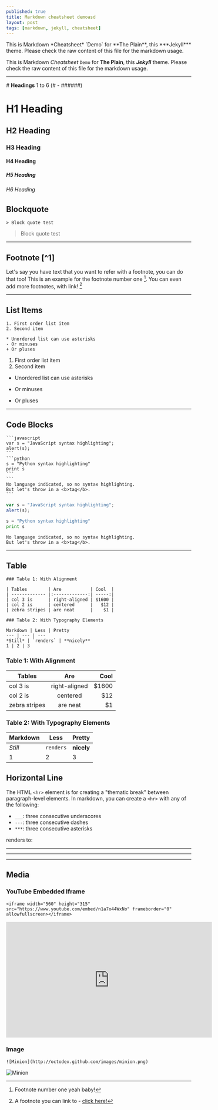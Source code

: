 ```yaml
---
published: true
title: Markdown cheatsheet demoasd
layout: post
tags: [markdown, jekyll, cheatsheet]
---
```


This is Markdown \*Cheatsheet* \`Demo\` for \*\*The Plain**, this \*\*\*Jekyll*** theme. Please check the raw content of this file for the markdown usage.

This is Markdown *Cheatsheet* `Demo` for **The Plain**, this ***Jekyll*** theme. Please check the raw content of this file for the markdown usage.

---

\# **Headings** 1 to 6 (# - ######)

# H1 Heading 

## H2 Heading

### H3 Heading

#### H4 Heading

##### H5 Heading

###### H6 Heading


## Blockquote

    > Block quote test

> Block quote test

---

## Footnote  [\^1]

Let's say you have text that you want to refer with a footnote, you can do that too! This is an example for the footnote number one [^1]. You can even add more footnotes, with link! [^2]

[^1]: Footnote number one yeah baby!

[^2]: A footnote you can link to - [click here!](#)

---

## List Items

	1. First order list item
	2. Second item
	
	* Unordered list can use asterisks
	- Or minuses
	+ Or pluses

1. First order list item
2. Second item

* Unordered list can use asterisks
- Or minuses
+ Or pluses
	
---

## Code Blocks

	```javascript
	var s = "JavaScript syntax highlighting";
	alert(s);
	```
	```python
	s = "Python syntax highlighting"
	print s
	```
	```
	No language indicated, so no syntax highlighting.
	But let's throw in a <b>tag</b>.
	```

```javascript
var s = "JavaScript syntax highlighting";
alert(s);
```

```python
s = "Python syntax highlighting"
print s
```

```
No language indicated, so no syntax highlighting.
But let's throw in a <b>tag</b>.
```

---
## Table
	
	### Table 1: With Alignment
	
	| Tables        | Are           | Cool  |
	| ------------- |:-------------:| -----:|
	| col 3 is      | right-aligned | $1600 |
	| col 2 is      | centered      |   $12 |
	| zebra stripes | are neat      |    $1 |
	
	### Table 2: With Typography Elements
	
	Markdown | Less | Pretty
	--- | --- | ---
	*Still* | `renders` | **nicely**
	1 | 2 | 3
	
### Table 1: With Alignment

| Tables        | Are           | Cool  |
| ------------- |:-------------:| -----:|
| col 3 is      | right-aligned | $1600 |
| col 2 is      | centered      |   $12 |
| zebra stripes | are neat      |    $1 |

### Table 2: With Typography Elements

Markdown | Less | Pretty
--- | --- | ---
*Still* | `renders` | **nicely**
1 | 2 | 3

## Horizontal Line

The HTML `<hr>` element is for creating a "thematic break" between paragraph-level elements. In markdown, you can create a `<hr>` with any of the following:

* `___`: three consecutive underscores
* `---`: three consecutive dashes
* `***`: three consecutive asterisks

renders to:

___

---

***

## Media

### YouTube Embedded Iframe

	<iframe width="560" height="315" src="https://www.youtube.com/embed/n1a7o44WxNo" frameborder="0" allowfullscreen></iframe>

<iframe width="560" height="315" src="https://www.youtube.com/embed/n1a7o44WxNo" frameborder="0" allowfullscreen></iframe>

### Image

	![Minion](http://octodex.github.com/images/minion.png)

![Minion](http://octodex.github.com/images/minion.png)
